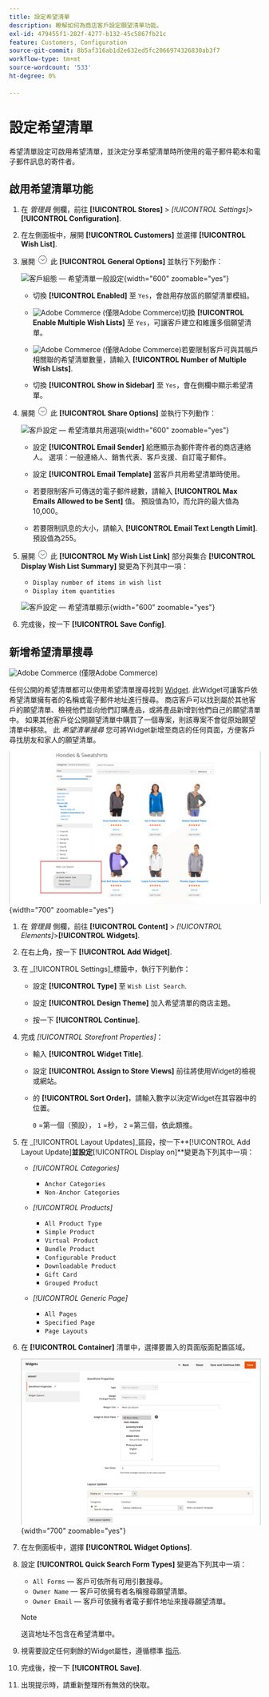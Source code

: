 ```yaml
---
title: 設定希望清單
description: 瞭解如何為商店客戶設定願望清單功能。
exl-id: 479455f1-282f-4277-b132-45c5867fb21c
feature: Customers, Configuration
source-git-commit: 8b5af316ab1d2e632ed5fc2066974326830ab3f7
workflow-type: tm+mt
source-wordcount: '533'
ht-degree: 0%

---
```


# 設定希望清單

希望清單設定可啟用希望清單，並決定分享希望清單時所使用的電子郵件範本和電子郵件訊息的寄件者。

## 啟用希望清單功能

1. 在 _管理員_ 側欄，前往 **[!UICONTROL Stores]** > _[!UICONTROL Settings]_>**[!UICONTROL Configuration]**.

1. 在左側面板中，展開 **[!UICONTROL Customers]** 並選擇 **[!UICONTROL Wish List]**.

1. 展開 ![展開選擇器](../assets/icon-display-expand.png) 此 **[!UICONTROL General Options]** 並執行下列動作：

   ![客戶組態 — 希望清單一般設定](../configuration-reference/customers/assets/wishlist-general-options.png){width="600" zoomable="yes"}

   - 切換 **[!UICONTROL Enabled]** 至 `Yes`，會啟用存放區的願望清單模組。

   - ![Adobe Commerce](../assets/adobe-logo.svg) (僅限Adobe Commerce)切換 **[!UICONTROL Enable Multiple Wish Lists]** 至 `Yes`，可讓客戶建立和維護多個願望清單。

   - ![Adobe Commerce](../assets/adobe-logo.svg) (僅限Adobe Commerce)若要限制客戶可與其帳戶相關聯的希望清單數量，請輸入 **[!UICONTROL Number of Multiple Wish Lists]**.

   - 切換 **[!UICONTROL Show in Sidebar]** 至 `Yes`，會在側欄中顯示希望清單。

1. 展開 ![展開選擇器](../assets/icon-display-expand.png) 此 **[!UICONTROL Share Options]** 並執行下列動作：

   ![客戶設定 — 希望清單共用選項](../configuration-reference/customers/assets/wishlist-share-options.png){width="600" zoomable="yes"}

   - 設定 **[!UICONTROL Email Sender]** 給應顯示為郵件寄件者的商店連絡人。 選項：一般連絡人、銷售代表、客戶支援、自訂電子郵件。

   - 設定 **[!UICONTROL Email Template]** 當客戶共用希望清單時使用。

   - 若要限制客戶可傳送的電子郵件總數，請輸入 **[!UICONTROL Max Emails Allowed to be Sent]** 值。 預設值為10，而允許的最大值為10,000。

   - 若要限制訊息的大小，請輸入 **[!UICONTROL Email Text Length Limit]**. 預設值為255。

1. 展開 ![展開選擇器](../assets/icon-display-expand.png) 此 **[!UICONTROL My Wish List Link]** 部分與集合 **[!UICONTROL Display Wish List Summary]** 變更為下列其中一項：

   - `Display number of items in wish list`
   - `Display item quantities`

   ![客戶設定 — 希望清單顯示](../configuration-reference/customers/assets/wishlist-my-wishlist-link.png){width="600" zoomable="yes"}

1. 完成後，按一下 **[!UICONTROL Save Config]**.

## 新增希望清單搜尋

![Adobe Commerce](../assets/adobe-logo.svg) (僅限Adobe Commerce)

任何公開的希望清單都可以使用希望清單搜尋找到 [Widget](../content-design/widgets.md). 此Widget可讓客戶依希望清單擁有者的名稱或電子郵件地址進行搜尋。 商店客戶可以找到屬於其他客戶的願望清單、檢視他們並向他們訂購產品，或將產品新增到他們自己的願望清單中。 如果其他客戶從公開願望清單中購買了一個專案，則該專案不會從原始願望清單中移除。 此 _希望清單搜尋_ 您可將Widget新增至商店的任何頁面，方便客戶尋找朋友和家人的願望清單。

![店面範例 — 希望清單搜尋](./assets/storefront-wishlist-search.png){width="700" zoomable="yes"}

1. 在 _管理員_ 側欄，前往 **[!UICONTROL Content]** > _[!UICONTROL Elements]_>**[!UICONTROL Widgets]**.

1. 在右上角，按一下 **[!UICONTROL Add Widget]**.

1. 在 _[!UICONTROL Settings]_標籤中，執行下列動作：

   - 設定 **[!UICONTROL Type]** 至 `Wish List Search`.

   - 設定 **[!UICONTROL Design Theme]** 加入希望清單的商店主題。

   - 按一下 **[!UICONTROL Continue]**.

1. 完成 _[!UICONTROL Storefront Properties]_：

   - 輸入 **[!UICONTROL Widget Title]**.

   - 設定 **[!UICONTROL Assign to Store Views]** 前往將使用Widget的檢視或網站。

   - 的 **[!UICONTROL Sort Order]**，請輸入數字以決定Widget在其容器中的位置。

     `0` =第一個（預設）， `1` =秒， `2` =第三個，依此類推。

1. 在 _[!UICONTROL Layout Updates]_區段，按一下&#x200B;**[!UICONTROL Add Layout Update]**並設定&#x200B;**[!UICONTROL Display on]**變更為下列其中一項：

   - _[!UICONTROL Categories]_

      - `Anchor Categories`
      - `Non-Anchor Categories`

   - _[!UICONTROL Products]_

      - `All Product Type`
      - `Simple Product`
      - `Virtual Product`
      - `Bundle Product`
      - `Configurable Product`
      - `Downloadable Product`
      - `Gift Card`
      - `Grouped Product`

   - _[!UICONTROL Generic Page]_

      - `All Pages`
      - `Specified Page`
      - `Page Layouts`

1. 在 **[!UICONTROL Container]** 清單中，選擇要置入的頁面版面配置區域。

   ![希望清單搜尋Widget — 配置](./assets/widget-wishlist-search-storefront.png){width="700" zoomable="yes"}

1. 在左側面板中，選擇 **[!UICONTROL Widget Options]**.

1. 設定 **[!UICONTROL Quick Search Form Types]** 變更為下列其中一項：

   - `All Forms`  — 客戶可依所有可用引數搜尋。
   - `Owner Name`  — 客戶可依擁有者名稱搜尋願望清單。
   - `Owner Email`  — 客戶可依擁有者電子郵件地址來搜尋願望清單。

   >[!NOTE]
   >
   >送貨地址不包含在希望清單中。

1. 視需要設定任何剩餘的Widget屬性，遵循標準 [指示](../content-design/widget-create.md).

1. 完成後，按一下 **[!UICONTROL Save]**.

1. 出現提示時，請重新整理所有無效的快取。
